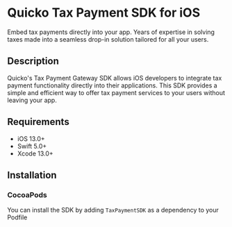 # Quicko Tax Payment SDK for iOS

Embed tax payments directly into your app. Years of expertise in solving taxes made into a seamless drop-in solution tailored for all your users.

## Description

Quicko's Tax Payment Gateway SDK allows iOS developers to integrate tax payment functionality directly into their applications. This SDK provides a simple and efficient way to offer tax payment services to your users without leaving your app.

## Requirements

- iOS 13.0+
- Swift 5.0+
- Xcode 13.0+

## Installation

### CocoaPods

You can install the SDK by adding `TaxPaymentSDK` as a dependency to your Podfile

